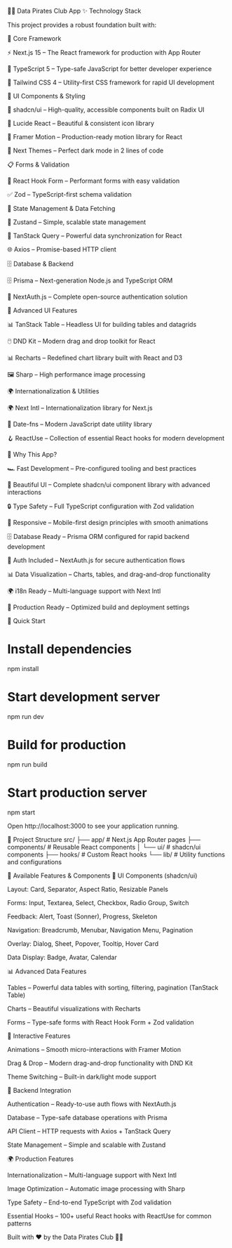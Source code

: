 🏴‍☠️ Data Pirates Club App
✨ Technology Stack

This project provides a robust foundation built with:

🎯 Core Framework

⚡ Next.js 15 – The React framework for production with App Router

📘 TypeScript 5 – Type-safe JavaScript for better developer experience

🎨 Tailwind CSS 4 – Utility-first CSS framework for rapid UI development

🧩 UI Components & Styling

🧩 shadcn/ui – High-quality, accessible components built on Radix UI

🎯 Lucide React – Beautiful & consistent icon library

🌈 Framer Motion – Production-ready motion library for React

🎨 Next Themes – Perfect dark mode in 2 lines of code

📋 Forms & Validation

🎣 React Hook Form – Performant forms with easy validation

✅ Zod – TypeScript-first schema validation

🔄 State Management & Data Fetching

🐻 Zustand – Simple, scalable state management

🔄 TanStack Query – Powerful data synchronization for React

🌐 Axios – Promise-based HTTP client

🗄️ Database & Backend

🗄️ Prisma – Next-generation Node.js and TypeScript ORM

🔐 NextAuth.js – Complete open-source authentication solution

🎨 Advanced UI Features

📊 TanStack Table – Headless UI for building tables and datagrids

🖱️ DND Kit – Modern drag and drop toolkit for React

📊 Recharts – Redefined chart library built with React and D3

🖼️ Sharp – High performance image processing

🌍 Internationalization & Utilities

🌍 Next Intl – Internationalization library for Next.js

📅 Date-fns – Modern JavaScript date utility library

🪝 ReactUse – Collection of essential React hooks for modern development

🎯 Why This App?

🏎️ Fast Development – Pre-configured tooling and best practices

🎨 Beautiful UI – Complete shadcn/ui component library with advanced interactions

🔒 Type Safety – Full TypeScript configuration with Zod validation

📱 Responsive – Mobile-first design principles with smooth animations

🗄️ Database Ready – Prisma ORM configured for rapid backend development

🔐 Auth Included – NextAuth.js for secure authentication flows

📊 Data Visualization – Charts, tables, and drag-and-drop functionality

🌍 i18n Ready – Multi-language support with Next Intl

🚀 Production Ready – Optimized build and deployment settings

🚀 Quick Start
# Install dependencies
npm install

# Start development server
npm run dev

# Build for production
npm run build

# Start production server
npm start


Open http://localhost:3000 to see your application running.

📁 Project Structure
src/
├── app/                 # Next.js App Router pages
├── components/          # Reusable React components
│   └── ui/             # shadcn/ui components
├── hooks/              # Custom React hooks
└── lib/                # Utility functions and configurations

🎨 Available Features & Components
🧩 UI Components (shadcn/ui)

Layout: Card, Separator, Aspect Ratio, Resizable Panels

Forms: Input, Textarea, Select, Checkbox, Radio Group, Switch

Feedback: Alert, Toast (Sonner), Progress, Skeleton

Navigation: Breadcrumb, Menubar, Navigation Menu, Pagination

Overlay: Dialog, Sheet, Popover, Tooltip, Hover Card

Data Display: Badge, Avatar, Calendar

📊 Advanced Data Features

Tables – Powerful data tables with sorting, filtering, pagination (TanStack Table)

Charts – Beautiful visualizations with Recharts

Forms – Type-safe forms with React Hook Form + Zod validation

🎨 Interactive Features

Animations – Smooth micro-interactions with Framer Motion

Drag & Drop – Modern drag-and-drop functionality with DND Kit

Theme Switching – Built-in dark/light mode support

🔐 Backend Integration

Authentication – Ready-to-use auth flows with NextAuth.js

Database – Type-safe database operations with Prisma

API Client – HTTP requests with Axios + TanStack Query

State Management – Simple and scalable with Zustand

🌍 Production Features

Internationalization – Multi-language support with Next Intl

Image Optimization – Automatic image processing with Sharp

Type Safety – End-to-end TypeScript with Zod validation

Essential Hooks – 100+ useful React hooks with ReactUse for common patterns

Built with ❤️ by the Data Pirates Club 🏴‍☠️
